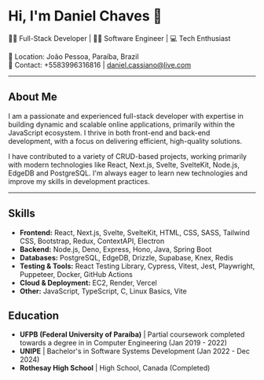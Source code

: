 # Hi, I'm Daniel Chaves 👋

👨‍💻 Full-Stack Developer | 🧑‍💻 Software Engineer | 💻 Tech Enthusiast

🔹 Location: João Pessoa, Paraíba, Brazil  
🔹 Contact: +5583996316816 | daniel.cassiano@live.com

---

## About Me

I am a passionate and experienced full-stack developer with expertise in building dynamic and scalable online applications, primarily within the JavaScript ecosystem. I thrive in both front-end and back-end development, with a focus on delivering efficient, high-quality solutions.

I have contributed to a variety of CRUD-based projects, working primarily with modern technologies like React, Next.js, Svelte, SvelteKit, Node.js, EdgeDB and PostgreSQL. I'm always eager to learn new technologies and improve my skills in development practices.

---

## Skills

- **Frontend:** React, Next.js, Svelte, SvelteKit, HTML, CSS, SASS, Tailwind CSS, Bootstrap, Redux, ContextAPI, Electron
- **Backend:** Node.js, Deno, Express, Hono, Java, Spring Boot
- **Databases:** PostgreSQL, EdgeDB, Drizzle, Supabase, Knex, Redis
- **Testing & Tools:** React Testing Library, Cypress, Vitest, Jest, Playwright, Puppeteer, Docker, GitHub Actions
- **Cloud & Deployment:** EC2, Render, Vercel
- **Other:** JavaScript, TypeScript, C, Linux Basics, Vite

## Education

- **UFPB (Federal University of Paraíba)** | Partial coursework completed towards a degree in in Computer Engineering  (Jan 2019 - 2022)
- **UNIPE** | Bachelor's in Software Systems Development (Jan 2022 - Dec 2024)
- **Rothesay High School** | High School, Canada (Completed)

